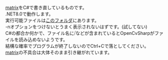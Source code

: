 [matrix](https://github.com/Thukumo/matrix)をC#で書き直しているものです。</br>
.NET8.0で動作します。</br>
実行可能ファイルは[このフォルダ](bin/Debug/net8.0)にあります。</br>
-nオプションをつけないとうまく表示されないはずです。(試してない)</br>
C#の都合か何かで、ファイル名に⧸などが含まれているとOpenCvSharpがファイルを読み込めないようです。</br>
結構な確率でプログラムが終了しないのでCtrl+Cで落としてください。</br>
[matrix](https://github.com/Thukumo/matrix)の不具合は大体そのまま引き継がれています。
